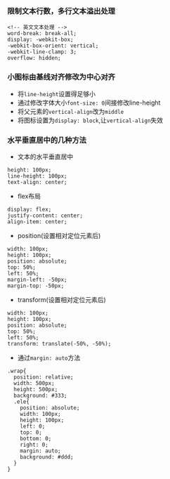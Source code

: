 ### 限制文本行数，多行文本溢出处理
```
<!-- 英文文本处理 -->
word-break: break-all;
display: -webkit-box;
-webkit-box-orient: vertical;
-webkit-line-clamp: 3;
overflow: hidden;
```
### 小图标由基线对齐修改为中心对齐
- 将`line-height`设置得足够小
- 通过修改字体大小`font-size: 0`间接修改line-height
- 将父元素的`vertical-align`改为`middle`
- 将图标设置为`display: block`,让`vertical-align`失效

### 水平垂直居中的几种方法
- 文本的水平垂直居中
```
height: 100px;
line-height: 100px;
text-align: center;
```
- flex布局
```
display: flex;
justify-content: center;
align-item: center;
```
- position(设置相对定位元素后)
```
width: 100px;
height: 100px;
position: absolute;
top: 50%;
left: 50%;
margin-left: -50px;
margin-top: -50px;
```
- transform(设置相对定位元素后)
```
width: 100px;
height: 100px;
position: absolute;
top: 50%;
left: 50%;
transform: translate(-50%, -50%);
```
- 通过`margin: auto`方法
```
.wrap{
  position: relative;
  width: 500px;
  height: 500px;
  background: #333;
  .ele{
    position: absolute;
    width: 100px;
    height: 100px;
    left: 0;
    top: 0;
    bottom: 0;
    right: 0;
    margin: auto;
    background: #ddd;
  }
}
```

